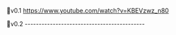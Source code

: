 💠v0.1     https://www.youtube.com/watch?v=KBEVzwz_n80

💠v0.2     -------------------------------------------
